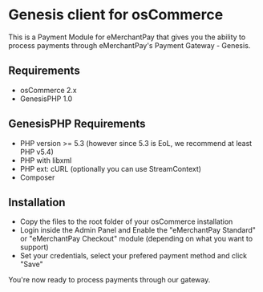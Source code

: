 Genesis client for osCommerce
=============================

This is a Payment Module for eMerchantPay that gives you the ability to process payments through eMerchantPay's Payment Gateway - Genesis.

Requirements
------------

* osCommerce 2.x
* GenesisPHP 1.0

GenesisPHP Requirements
------------

* PHP version >= 5.3 (however since 5.3 is EoL, we recommend at least PHP v5.4)
* PHP with libxml
* PHP ext: cURL (optionally you can use StreamContext)
* Composer

Installation
------------

* Copy the files to the root folder of your osCommerce installation
* Login inside the Admin Panel and Enable the "eMerchantPay Standard" or "eMerchantPay Checkout" module (depending on what you want to support)
* Set your credentials, select your prefered payment method and click "Save"

You're now ready to process payments through our gateway.